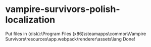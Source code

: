 # vampire-survivors-polish-localization

Put files in (disk):\Program Files (x86)\steamapps\common\Vampire Survivors\resources\app\.webpack\renderer\assets\lang
Done!
